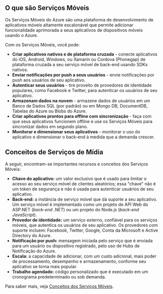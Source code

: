 ## <a name="what-is"></a>O que são Serviços Móveis
Os Serviços Móveis do Azure são uma plataforma de desenvolvimento de aplicativos móveis altamente escalonável que permite adicionar funcionalidade aprimorada a seus aplicativos de dispositivos móveis usando o Azure.

Com os Serviços Móveis, você pode:

* **Criar aplicativos nativos e de plataforma cruzada** - conecte aplicativos do iOS, Android, Windows, ou Xamarin ou Cordova (Phonegap) de plataforma cruzada a seu serviço móvel de back-end usando SDKs nativos.  
* **Enviar notificações por push a seus usuários** - envie notificações por push aos usuários de seu aplicativo.
* **Autenticar seus usuários** - tire proveito de provedores de identidade populares, como Facebook e Twitter, para autenticar os usuários de seu aplicativo.
* **Armazenam dados na nuvem** - armazene dados de usuários em um Banco de Dados SQL (por padrão) ou em Mongo DB, DocumentDB, Tabelas do Azure ou Blobs do Azure. 
* **Criar aplicativos prontos para offline com sincronização** - faça com que seus aplicativos funcionem offline e use os Serviços Móveis para sincronizar dados em segundo plano.
* **Monitorar e dimensionar seus aplicativos** - monitorar o uso do aplicativo e dimensionar o back-end à medida que a demanda crescer. 

## <a name="concepts"> </a>Conceitos de Serviços de Mídia
A seguir, encontram-se importantes recursos e conceitos dos Serviços Móveis:

* **Chave do aplicativo:** um valor exclusivo que é usado para limitar o acesso ao seu serviço móvel de clientes aleatórios; essa "chave" não é um token de segurança e não é usada para autenticar usuários de seu aplicativo.    
* **Back-end:** a instância de serviço móvel que dá suporte a seu aplicativo. Um serviço móvel é implementado como um projeto de API Web do ASP.NET (*back-end .NET*) ou um projeto do Node.js (*back-end JavaScript*).
* **Provedor de identidade:** um serviço externo, confiável para os serviços móveis, que autentica os usuários de seu aplicativo. Os provedores com suporte incluem: Facebook, Twitter, Google, Conta da Microsoft e Active Directory do Azure. 
* **Notificação por push:** mensagem iniciada pelo serviço que é enviada para um usuário ou dispositivo registrado, pelo uso de Hubs de Notificação do Azure.
* **Escala:** a capacidade de adicionar, com um custo adicional, mais poder de processamento, desempenho e armazenamento, conforme seu aplicativo se torna mais popular.
* **Trabalho agendado:** código personalizado que é executado em um cronograma predeterminado ou sob demanda.

Para saber mais, veja [Conceitos dos Serviços Móveis](../articles/mobile-services/mobile-services-concepts-links.md).

<!---HONumber=AcomDC_0309_2016-->